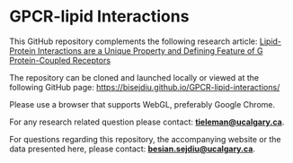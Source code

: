 # GPCR-lipid Interactions

This GitHub repository complements the following research article: 
[Lipid-Protein Interactions are a Unique Property and Defining Feature of G Protein-Coupled Receptors](www.sciencedirect.com/science/article/abs/pii/S0006349520302575)

The repository can be cloned and launched locally or viewed at the following GitHub page: https://bisejdiu.github.io/GPCR-lipid-interactions/

Please use a browser that supports WebGL, preferably Google Chrome.

For any research related question please contact: **tieleman@ucalgary.ca**.

For questions regarding this repository, the accompanying website or the data presented here, please contact:
        **besian.sejdiu@ucalgary.ca**.
